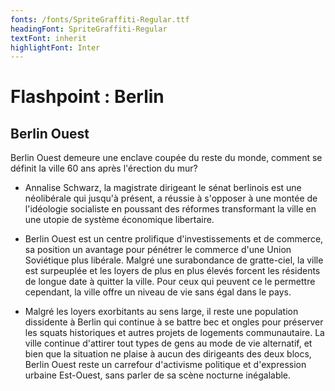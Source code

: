 ```yaml
---
fonts: /fonts/SpriteGraffiti-Regular.ttf
headingFont: SpriteGraffiti-Regular
textFont: inherit
highlightFont: Inter
---
```


<style>
  article h1,article h2,article h3,article h4,article h5{
    font-weight: normal !important;
  }


</style>

# Flashpoint : Berlin

## Berlin Ouest

Berlin Ouest demeure une enclave coupée du reste du monde, comment se définit la ville 60 ans après l'érection du mur?

- Annalise Schwarz, la magistrate dirigeant le sénat berlinois est une néolibérale qui jusqu'à présent, a réussie à s'opposer à une montée de l'idéologie socialiste en poussant des réformes transformant la ville en une utopie de système économique libertaire.

- Berlin Ouest est un centre prolifique d'investissements et de commerce, sa position un avantage pour pénétrer le commerce d'une Union Soviétique plus libérale. Malgré une surabondance de gratte-ciel, la ville est surpeuplée et les loyers de plus en plus élevés forcent les résidents de longue date à quitter la ville. Pour ceux qui peuvent ce le permettre cependant, la ville offre un niveau de vie sans égal dans le pays.

- Malgré les loyers exorbitants au sens large, il reste une population dissidente à Berlin qui continue à se battre bec et ongles pour préserver les squats historiques et autres projets de logements communautaire. La ville continue d'attirer tout types de gens au mode de vie alternatif, et bien que la situation ne plaise à aucun des dirigeants des deux blocs, Berlin Ouest reste un carrefour d'activisme politique et d'expression urbaine Est-Ouest, sans parler de sa scène nocturne inégalable.
